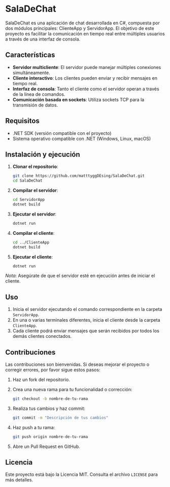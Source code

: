 
# SalaDeChat

SalaDeChat es una aplicación de chat desarrollada en C#, compuesta por dos módulos principales: ClienteApp y ServidorApp. El objetivo de este proyecto es facilitar la comunicación en tiempo real entre múltiples usuarios a través de una interfaz de consola.

## Características

- **Servidor multicliente**: El servidor puede manejar múltiples conexiones simultáneamente.
- **Cliente interactivo**: Los clientes pueden enviar y recibir mensajes en tiempo real.
- **Interfaz de consola**: Tanto el cliente como el servidor operan a través de la línea de comandos.
- **Comunicación basada en sockets**: Utiliza sockets TCP para la transmisión de datos.

## Requisitos

- .NET SDK (versión compatible con el proyecto)
- Sistema operativo compatible con .NET (Windows, Linux, macOS)

## Instalación y ejecución

1. **Clonar el repositorio**:

   ```bash
   git clone https://github.com/matttyggDEsing/SalaDeChat.git
   cd SalaDeChat
   ```

2. **Compilar el servidor**:

   ```bash
   cd ServidorApp
   dotnet build
   ```

3. **Ejecutar el servidor**:

   ```bash
   dotnet run
   ```

4. **Compilar el cliente**:

   ```bash
   cd ../ClienteApp
   dotnet build
   ```

5. **Ejecutar el cliente**:

   ```bash
   dotnet run
   ```

*Nota*: Asegúrate de que el servidor esté en ejecución antes de iniciar el cliente.

## Uso

1. Inicia el servidor ejecutando el comando correspondiente en la carpeta `ServidorApp`.
2. En una o varias terminales diferentes, inicia el cliente desde la carpeta `ClienteApp`.
3. Cada cliente podrá enviar mensajes que serán recibidos por todos los demás clientes conectados.

## Contribuciones

Las contribuciones son bienvenidas. Si deseas mejorar el proyecto o corregir errores, por favor sigue estos pasos:

1. Haz un fork del repositorio.
2. Crea una nueva rama para tu funcionalidad o corrección:

   ```bash
   git checkout -b nombre-de-tu-rama
   ```

3. Realiza tus cambios y haz commit:

   ```bash
   git commit -m "Descripción de tus cambios"
   ```

4. Haz push a tu rama:

   ```bash
   git push origin nombre-de-tu-rama
   ```

5. Abre un Pull Request en GitHub.

## Licencia

Este proyecto está bajo la Licencia MIT. Consulta el archivo `LICENSE` para más detalles.
